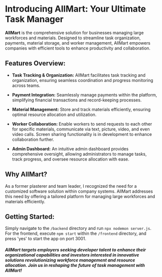 
# Introducing AllMart: Your Ultimate Task Manager

**AllMart** is the comprehensive solution for businesses managing large workforces and materials. Designed to streamline task organization, payments, material storage, and worker management, AllMart empowers companies with efficient tools to enhance productivity and collaboration.

## Features Overview:

- **Task Tracking & Organization:** AllMart facilitates task tracking and organization, ensuring seamless coordination and progress monitoring across teams.
  
- **Payment Integration:** Seamlessly manage payments within the platform, simplifying financial transactions and record-keeping processes.

- **Material Management:** Store and track materials efficiently, ensuring optimal resource allocation and utilization.

- **Worker Collaboration:** Enable workers to send requests to each other for specific materials, communicate via text, picture, video, and even video calls. Screen sharing functionality is in development to enhance collaboration further.

- **Admin Dashboard:** An intuitive admin dashboard provides comprehensive oversight, allowing administrators to manage tasks, track progress, and oversee resource allocation with ease.

## Why AllMart?

As a former plasterer and team leader, I recognized the need for a customized software solution within company systems. AllMart addresses this need by offering a tailored platform for managing large workforces and materials efficiently.

## Getting Started:

Simply navigate to the `/backend` directory and run `npx nodemon server.js`. For the frontend, execute `npm start` within the `/frontend` directory, and press 'yes' to start the app on port 3001.

##### AllMart targets employers seeking developer talent to enhance their organizational capabilities and investors interested in innovative solutions revolutionizing workforce management and resource allocation. Join us in reshaping the future of task management with AllMart!
